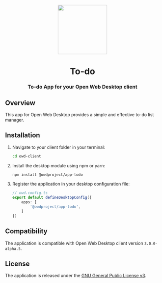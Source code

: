 <p align="center">
  <img width="160" height="160" src="https://avatars.githubusercontent.com/u/65117737?s=160&v=4" />
</p>
<h1 align="center">To-do</h1>
<h3 align="center">
  To-do App for your Open Web Desktop client
</h3>

## Overview

This app for Open Web Desktop provides a simple and effective to-do list manager.

## Installation

1.  Navigate to your client folder in your terminal:

    ```bash
    cd owd-client
    ```

2.  Install the desktop module using npm or yarn:

    ```bash
    npm install @owdproject/app-todo
    ```

3.  Register the application in your desktop configuration file:

    ```typescript
    // owd.config.ts
    export default defineDesktopConfig({
        apps: [
            '@owdproject/app-todo',
        ]
    })
    ```

## Compatibility

The application is compatible with Open Web Desktop client version `3.0.0-alpha.5`.

## License

The application is released under the [GNU General Public License v3](LICENSE).